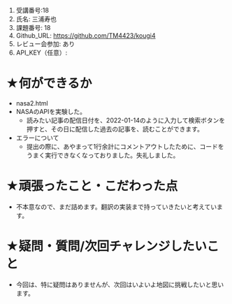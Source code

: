 1. 受講番号:18 
1. 氏名: 三浦寿也
1. 課題番号: 18 
1. Github_URL: https://github.com/TM4423/kougi4
1. レビュー会参加: あり
1. API_KEY（任意）:
# ★何ができるか
- nasa2.html
- NASAのAPIを実験した。
  - 読みたい記事の配信日付を、2022-01-14のように入力して検索ボタンを押すと、その日に配信した過去の記事を、読むことができます。
- エラーについて
  - 提出の際に、あやまって1行余計にコメントアウトしたために、コードをうまく実行できなくなっておりました。失礼しました。
# ★頑張ったこと・こだわった点
- 不本意なので、まだ詰めます。翻訳の実装まで持っていきたいと考えています。
# ★疑問・質問/次回チャレンジしたいこと
- 今回は、特に疑問はありませんが、次回はいよいよ地図に挑戦したいと思います。